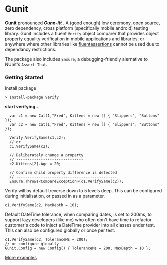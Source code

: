 # Gunit

**Gunit** pronounced ***Gunn-itt*** . A (good enough) low ceremony, open source, zero dependency, 
cross platform (specifically mobile android) testing library. Gunit includes a fluent `Verify` object comparer that provides 
object property equality verification in mobile applications and libraries,
 or anywhere where other libraries like [fluentassertions]() cannot be used due to dependancy restrictions.

The package also includes `Ensure`, a debugging-friendly alernative to NUnit's `Assert.That`.

### Getting Started

Install package

```
> Install-package Verify
```


**start verifying...**


```
  var c1 = new Cat(1,"Fred", Kittens = new [] { "Slippers", "Buttons" });
  var c2 = new Cat(1,"Fred", Kittens = new [] { "Slippers", "Buttons" });

  Verify.VerifySame(c1,c2);
  // or
  c1.VerifySame(c2);

  // Deliberately change a property
  // ------------------------------
  c2.Kittens[2].Age = 20;

  // Confirm child property difference is detected
  // ---------------------------------------------
  Ensure.Throws<CompareException>(c1.VerifySame(c2)); 

```
 
 Verify will by default treverse down to 5 levels deep. This can be configured during initialisation, or passed in as a parameter.

 ```
 c1.VerifySame(c2, MaxDepth = 10);
 ```

 Default DateTime tolerance, when comparing dates, is set to 200ms, to support lazy developers (like me) 
 who often don't have time to refactor customer's code to inject a DateTime provider into all classes under test.  This can also be configured globally or once per test.

 ```
 c1.VerifySame(c2, ToleranceMs = 200);
 // or configure globally
 Gunit.Config = new Config() { ToleranceMs = 200, MaxDepth = 10 };
 ```

 [More examples](docs/more-examples.md)

